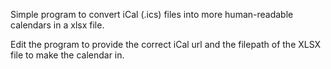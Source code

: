
Simple program to convert iCal (.ics) files into more human-readable calendars in a xlsx file.

Edit the program to provide the correct iCal url and the filepath of the XLSX file to make the calendar in.